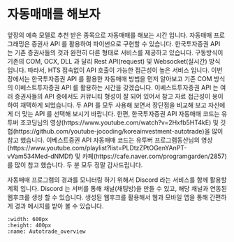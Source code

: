 # 자동매매를 해보자

<p>앞장의 예측 모델로 추천 받은 종목으로 자동매매를 해보는 시간 입니다. 자동매매 프로그래밍은 증권사 API 를 활용하여 파이썬으로 구현할 수 있습니다. 한국투자증권 API 는 기존 증권사들의 것과 완전히 다른 형태로 서비스를 제공하고 있습니다. 구동방식이 기존의 COM, OCX, DLL 과 달리 Rest API(request) 및 Websocket(실시간) 방식 입니다. 따라서, HTS 접속없이 API 호출이 가능한 접근성이 높은 서비스 입니다. 이번 장에서는 한국투자증권 API 를 활용한 자동매매 방법을 먼저 알아보고 기존 COM 방식의 이베스트투자증권 API 를 활용하는 시간을 갖겠습니다. 이베스트투자증권 API 는 여러 증권사들의 API 중에서도 커뮤니티 형성이 잘 되어 있어서 참고 자료 접근성이 용이하여 채택하게 되었습니다. 두 API 를 모두 사용해 보면서 장단점을 비교해 보고 자신에게 더 맞는 API 를 선택해 보시기 바랍니다. 한편, 한국투자증권 API 자동매매 코드는 유투버 조코딩님의 영상(https://www.youtube.com/watch?v=2Hxfb5HT4kE) 및 깃헙(https://github.com/youtube-jocoding/koreainvestment-autotrade)을 많이 참고 했습니다. 이베스트증권 API 자동매매 코드는 유투버 프로그램동산님의 영상(https://www.youtube.com/playlist?list=PLDtzZPtOGenYAnPT-vVam534Med-dNMDf) 및 카페(https://cafe.naver.com/programgarden/2857)를 많이 참고 했습니다. 두 분 모두 정말 감사드립니다.</p>

<p>자동매매 프로그램의 경과를 모니터링 하기 위해서 Discord 라는 서비스를 함께 활용할 계획 입니다. Discord 는 서버를 통해 채널(채팅방)을 만들 수 있고, 해당 채널과 연동된 웹후크를 생성 할 수 있습니다. 생성된 웹후크를 활용해서 웹과 모바일 앱을 통해 간편하게 경과 메시지를 받아 볼 수 있습니다.</p>

```{image} images/autotrade_overview.png
:width: 600px
:height: 400px
:name: Autotrade_overview
```


